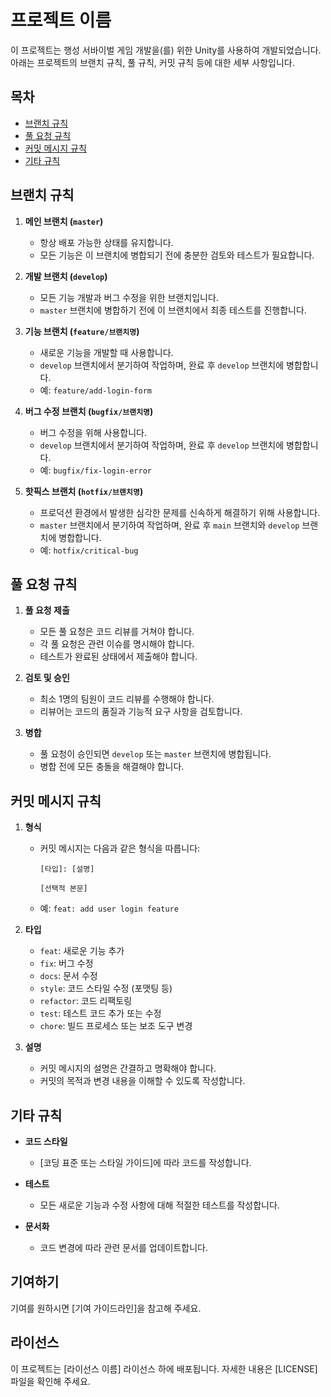 # 프로젝트 이름

이 프로젝트는 행성 서바이벌 게임 개발을(를) 위한 Unity를 사용하여 개발되었습니다. 아래는 프로젝트의 브랜치 규칙, 풀 규칙, 커밋 규칙 등에 대한 세부 사항입니다.

## 목차

- [브랜치 규칙](#브랜치-규칙)
- [풀 요청 규칙](#풀-요청-규칙)
- [커밋 메시지 규칙](#커밋-메시지-규칙)
- [기타 규칙](#기타-규칙)

## 브랜치 규칙

1. **메인 브랜치 (`master`)**
   - 항상 배포 가능한 상태를 유지합니다.
   - 모든 기능은 이 브랜치에 병합되기 전에 충분한 검토와 테스트가 필요합니다.

2. **개발 브랜치 (`develop`)**
   - 모든 기능 개발과 버그 수정을 위한 브랜치입니다.
   - `master` 브랜치에 병합하기 전에 이 브랜치에서 최종 테스트를 진행합니다.

3. **기능 브랜치 (`feature/브랜치명`)**
   - 새로운 기능을 개발할 때 사용합니다.
   - `develop` 브랜치에서 분기하여 작업하며, 완료 후 `develop` 브랜치에 병합합니다.
   - 예: `feature/add-login-form`

4. **버그 수정 브랜치 (`bugfix/브랜치명`)**
   - 버그 수정을 위해 사용합니다.
   - `develop` 브랜치에서 분기하여 작업하며, 완료 후 `develop` 브랜치에 병합합니다.
   - 예: `bugfix/fix-login-error`

5. **핫픽스 브랜치 (`hotfix/브랜치명`)**
   - 프로덕션 환경에서 발생한 심각한 문제를 신속하게 해결하기 위해 사용합니다.
   - `master` 브랜치에서 분기하여 작업하며, 완료 후 `main` 브랜치와 `develop` 브랜치에 병합합니다.
   - 예: `hotfix/critical-bug`

## 풀 요청 규칙

1. **풀 요청 제출**
   - 모든 풀 요청은 코드 리뷰를 거쳐야 합니다.
   - 각 풀 요청은 관련 이슈를 명시해야 합니다.
   - 테스트가 완료된 상태에서 제출해야 합니다.

2. **검토 및 승인**
   - 최소 1명의 팀원이 코드 리뷰를 수행해야 합니다.
   - 리뷰어는 코드의 품질과 기능적 요구 사항을 검토합니다.

3. **병합**
   - 풀 요청이 승인되면 `develop` 또는 `master` 브랜치에 병합됩니다.
   - 병합 전에 모든 충돌을 해결해야 합니다.

## 커밋 메시지 규칙

1. **형식**
   - 커밋 메시지는 다음과 같은 형식을 따릅니다:
     ```
     [타입]: [설명]

     [선택적 본문]
     ```
   - 예: `feat: add user login feature`

2. **타입**
   - `feat`: 새로운 기능 추가
   - `fix`: 버그 수정
   - `docs`: 문서 수정
   - `style`: 코드 스타일 수정 (포맷팅 등)
   - `refactor`: 코드 리팩토링
   - `test`: 테스트 코드 추가 또는 수정
   - `chore`: 빌드 프로세스 또는 보조 도구 변경

3. **설명**
   - 커밋 메시지의 설명은 간결하고 명확해야 합니다.
   - 커밋의 목적과 변경 내용을 이해할 수 있도록 작성합니다.

## 기타 규칙

- **코드 스타일**
  - [코딩 표준 또는 스타일 가이드]에 따라 코드를 작성합니다.
  
- **테스트**
  - 모든 새로운 기능과 수정 사항에 대해 적절한 테스트를 작성합니다.
  
- **문서화**
  - 코드 변경에 따라 관련 문서를 업데이트합니다.

## 기여하기

기여를 원하시면 [기여 가이드라인]을 참고해 주세요.

## 라이선스

이 프로젝트는 [라이선스 이름] 라이선스 하에 배포됩니다. 자세한 내용은 [LICENSE] 파일을 확인해 주세요.

